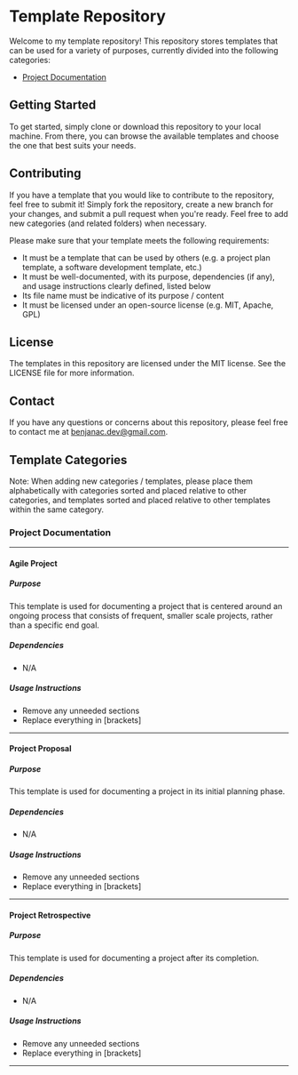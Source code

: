 # Template Repository
Welcome to my template repository! This repository stores templates that can be used for a variety of purposes, currently divided into the following categories:

- [Project Documentation](https://github.com/orobor0s/templates/tree/main/project-documentation)

## Getting Started
To get started, simply clone or download this repository to your local machine. From there, you can browse the available templates and choose the one that best suits your needs.

## Contributing
If you have a template that you would like to contribute to the repository, feel free to submit it! Simply fork the repository, create a new branch for your changes, and submit a pull request when you're ready. Feel free to add new categories (and related folders) when necessary.

Please make sure that your template meets the following requirements:

- It must be a template that can be used by others (e.g. a project plan template, a software development template, etc.)
- It must be well-documented, with its purpose, dependencies (if any), and usage instructions clearly defined, listed below
- Its file name must be indicative of its purpose / content
- It must be licensed under an open-source license (e.g. MIT, Apache, GPL)

## License
The templates in this repository are licensed under the MIT license. See the LICENSE file for more information.

## Contact
If you have any questions or concerns about this repository, please feel free to contact me at [benjanac.dev@gmail.com](mailto:benjanac.dev@gmail.com).


## Template Categories
Note: When adding new categories / templates, please place them alphabetically with categories sorted and placed relative to other categories, and templates sorted and placed relative to other templates within the same category.

### Project Documentation
---
#### Agile Project
##### Purpose
This template is used for documenting a project that is centered around an ongoing process that consists of frequent, smaller scale projects, rather than a specific end goal.
##### Dependencies
- N/A
##### Usage Instructions
- Remove any unneeded sections
- Replace everything in [brackets]
---
#### Project Proposal
##### Purpose
This template is used for documenting a project in its initial planning phase.
##### Dependencies
- N/A
##### Usage Instructions
- Remove any unneeded sections
- Replace everything in [brackets]
---
#### Project Retrospective
##### Purpose
This template is used for documenting a project after its completion.
##### Dependencies
- N/A
##### Usage Instructions
- Remove any unneeded sections
- Replace everything in [brackets]
---

<!--
Mini template for adding new categories / templates and related info

### Category

---
#### Template
##### Purpose

##### Dependencies
- 
##### Usage Instructions
- 
---
-->